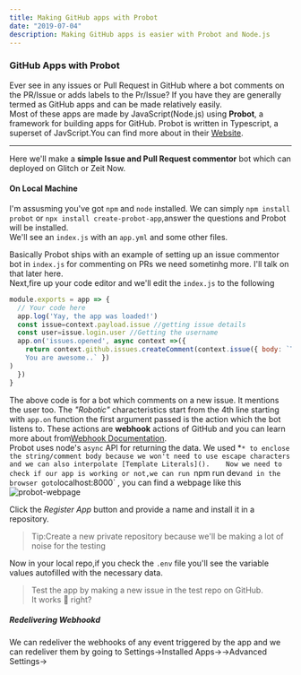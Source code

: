 ```yaml
---
title: Making GitHub apps with Probot
date: "2019-07-04"
description: Making GitHub apps is easier with Probot and Node.js
---
```

### GitHub Apps with Probot
Ever see in any issues or Pull Request in GitHub where a bot comments on the PR/Issue or adds labels to the Pr/Issue? If you have they are generally termed as GitHub apps and can be made relatively easily.  
Most of these apps are made by JavaScript(Node.js) using **Probot**, a framework for building apps for GitHub. Probot is written in Typescript, a superset of JavScript.You can find more about in their [Website](https://probot.github.io). 

---------

Here we'll make a **simple Issue and Pull Request commentor** bot which can deployed on Glitch or Zeit Now. 
#### On Local Machine
I'm assusming you've got `npm` and `node` installed.  We can simply `npm install probot` or `npx install create-probot-app`,answer the questions and Probot will be installed.  
We'll see an `index.js` with an `app.yml` and some other files.   

Basically Probot ships with an example of setting up an issue commentor bot in `index.js` for commenting on PRs we need sometinhg more. I'll talk on that later here.   
Next,fire up your code editor and we'll edit the `index.js` to the following 

```js
module.exports = app => {
  // Your code here
  app.log('Yay, the app was loaded!')
  const issue=context.payload.issue //getting issue details
  const user=issue.login.user //Getting the username
  app.on('issues.opened', async context =>({
    return context.github.issues.createComment(context.issue({ body: `Thanks @${user} for opening this issue!:tada:
    You are awesome..` })
)
  })
}
```
The above code is for a bot which comments on a new issue. It mentions the user too. The *"Robotic"* characteristics start from the 4th line starting with `app.on` function the first argument passed is the action which the bot listens to. These actions are **webhook** actions of GitHub and you can learn more about from[Webhook Documentation]().  
Probot uses node's `async` API for returning the data. We used *`* to enclose the string/comment body because we won't need to use escape characters and we can also interpolate [Template Literals]().   
Now we need to check if our app is working or not,we can run `npm run dev` and in the browser goto `localhost:8000` , you can find a webpage like this ![probot-webpage](/wbp.jpg)   

Click the *Register App* button and provide a name and install it in a repository.
> Tip:Create a new private repository because we'll be making a lot of noise for the testing  

Now in your local repo,if you check the `.env` file you'll see the variable values autofilled with the necessary data.
> Test the app by making a new issue in the test repo on GitHub.   
It works :tada: right?

##### Redelivering Webhookd
We can redeliver the webhooks of any event triggered by the app and we can redeliver them by going to Settings->Installed Apps-><your app>->Advanced Settings->

